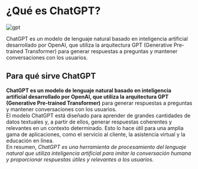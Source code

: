 # ¿Qué es ChatGPT?

![gpt](https://c2e9a7e8.rocketcdn.me/wp-content/uploads/2023/01/openAI-chat-gpt-1.jpg)

<p> ChatGPT es un modelo de lenguaje natural basado en inteligencia artificial desarrollado por OpenAI, que utiliza la arquitectura GPT (Generative Pre-trained Transformer) para generar respuestas a preguntas y mantener conversaciones con los usuarios. </p>  

## Para qué sirve ChatGPT

**ChatGPT es un modelo de lenguaje natural basado en inteligencia artificial desarrollado por OpenAI, que utiliza la arquitectura GPT (Generative Pre-trained Transformer)** para generar respuestas a preguntas y mantener conversaciones con los usuarios. <br>
El modelo ChatGPT está diseñado para aprender de grandes cantidades de datos textuales y, a partir de ellos, generar respuestas coherentes y relevantes en un contexto determinado. Esto lo hace útil para una amplia gama de aplicaciones, como el servicio al cliente, la asistencia virtual y la educación en línea. <br>
En resumen, *ChatGPT es una herramienta de procesamiento del lenguaje natural que utiliza inteligencia artificial para imitar la conversación humana y proporcionar respuestas útiles y relevantes a los usuarios.*
